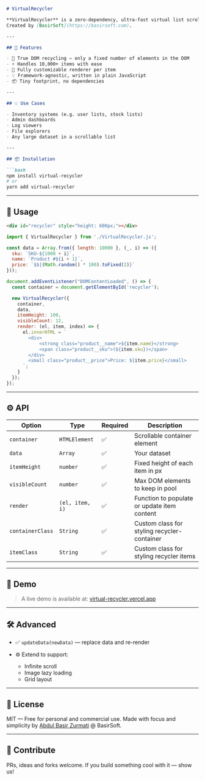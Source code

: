 ````markdown
# VirtualRecycler

**VirtualRecycler** is a zero-dependency, ultra-fast virtual list scroller inspired by Android's RecyclerView — built with performance and simplicity in mind.
Created by [BasirSoft](https://basirsoft.com).

---

## 🚀 Features

- 🔁 True DOM recycling — only a fixed number of elements in the DOM
- ⚡ Handles 10,000+ items with ease
- 🧱 Fully customizable renderer per item
- 💡 Framework-agnostic, written in plain JavaScript
- 📦 Tiny footprint, no dependencies

---

## 💡 Use Cases

- Inventory systems (e.g. user lists, stock lists)
- Admin dashboards
- Log viewers
- File explorers
- Any large dataset in a scrollable list

---

## 📦 Installation

```bash
npm install virtual-recycler
# or
yarn add virtual-recycler
````

---

## 🧩 Usage

```html
<div id="recycler" style="height: 600px;"></div>
```

```js
import { VirtualRecycler } from './VirtualRecycler.js';

const data = Array.from({ length: 10000 }, (_, i) => ({
  sku: `SKU-${1000 + i}`,
  name: `Product #${i + 1}`,
  price: `$${(Math.random() * 100).toFixed(2)}`
}));

document.addEventListener("DOMContentLoaded", () => {
  const container = document.getElementById('recycler');

  new VirtualRecycler({
    container,
    data,
    itemHeight: 100,
    visibleCount: 12,
    render: (el, item, index) => {
      el.innerHTML = `
        <div>
            <strong class="product__name">${item.name}</strong>
            <span class="product__sku">(${item.sku})</span>
        </div>
        <small class="product__price">Price: ${item.price}</small>
      `;
    }
  });
});
```

---

## ⚙️ API

| Option           | Type            | Required   | Description                                |
| ---------------- | --------------- | ---------- | ------------------------------------------ |
| `container`      | `HTMLElement`   | ✅        | Scrollable container element                |
| `data`           | `Array`         | ✅        | Your dataset                                |
| `itemHeight`     | `number`        | ✅        | Fixed height of each item in px             |
| `visibleCount`   | `number`        | ✅        | Max DOM elements to keep in pool            |
| `render`         | `(el, item, i)` | ✅        | Function to populate or update item content |
| `containerClass` | `String`        | ✅        | Custom class for styling recycler-container |
| `itemClass`      | `String`        | ✅        | Custom class for styling recycler items     |

---

## 📸 Demo

> A live demo is available at: [virtual-recycler.vercel.app](https://virtual-recycler.vercel.app)

---

## 🛠️ Advanced

* ✅ `updateData(newData)` — replace data and re-render
* ⚙️ Extend to support:

  * Infinite scroll
  * Image lazy loading
  * Grid layout

---

## 📄 License

MIT — Free for personal and commercial use.
Made with focus and simplicity by [Abdul Basir Zurmati](https://github.com/BasirZ1) @ BasirSoft.

---

## 🧠 Contribute

PRs, ideas and forks welcome.
If you build something cool with it — show us!


